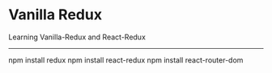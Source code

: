 # Vanilla Redux

Learning Vanilla-Redux and React-Redux

---
npm install redux
npm install react-redux
npm install react-router-dom
